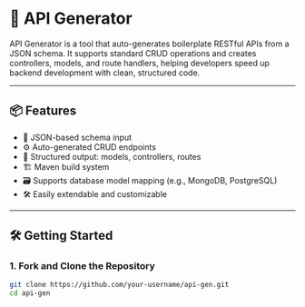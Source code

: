 # 🚀 API Generator

API Generator is a tool that auto-generates boilerplate RESTful APIs from a JSON schema. It supports standard CRUD operations and creates controllers, models, and route handlers, helping developers speed up backend development with clean, structured code.

---

## 📦 Features

- 🧩 JSON-based schema input
- ⚙️ Auto-generated CRUD endpoints
- 📁 Structured output: models, controllers, routes
- 🏗️ Maven build system
- 🗃️ Supports database model mapping (e.g., MongoDB, PostgreSQL)
- 🛠️ Easily extendable and customizable

---

## 🛠️ Getting Started

### 1. **Fork and Clone the Repository**
```bash
git clone https://github.com/your-username/api-gen.git
cd api-gen
